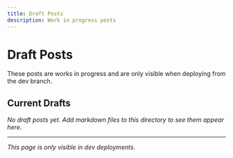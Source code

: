 ```yaml
---
title: Draft Posts
description: Work in progress posts
---
```


# Draft Posts

These posts are works in progress and are only visible when deploying from the dev branch.

## Current Drafts

*No draft posts yet. Add markdown files to this directory to see them appear here.*

---

*This page is only visible in dev deployments.*